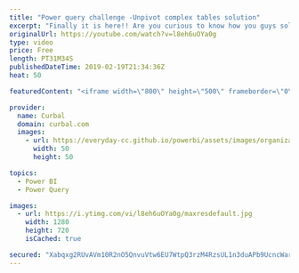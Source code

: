 ```yaml
---
title: "Power query challenge -Unpivot complex tables solution"
excerpt: "Finally it is here!! Are you curious to know how you guys solved the challenge, then grab a cup of ☕ , sit down and enjoy some M magic.  #powerbi #powerquery #curbal #challenge   If you want to check the solutions in detail, you will find all solution files in my github page here: https://github.com/ruthpozuelo/PQ-Challenge-unpivot"
originalUrl: https://youtube.com/watch?v=l8eh6uOYa0g
type: video
price: Free
length: PT31M34S
publishedDateTime: 2019-02-19T21:34:36Z
heat: 50

featuredContent: "<iframe width=\"800\" height=\"500\" frameborder=\"0\" src=\"https://www.youtube.com/embed/l8eh6uOYa0g\" allow=\"accelerometer; autoplay; encrypted-media; gyroscope; picture-in-picture\" allowfullscreen></iframe>"

provider:
  name: Curbal
  domain: curbal.com
  images:
    - url: https://everyday-cc.github.io/powerbi/assets/images/organizations/curbal.com-50x50.jpg
      width: 50
      height: 50

topics:
  - Power BI
  - Power Query

images:
  - url: https://i.ytimg.com/vi/l8eh6uOYa0g/maxresdefault.jpg
    width: 1280
    height: 720
    isCached: true

secured: "Xabqxg2RUvAVm10R2nO5QnvuVtw6EU7WtpQ3rzM4RzsUL1n3duAPb9UcncWar7TaCco7kbrJh7KwwULklR2bC65gSxRP/ZYaF/kFUNy85dy3y5C5elckUDwnLZZ/ruGSxS3ybAlPFpsNt5cgSptwcpwVEA7nfaVWwS2TMyRMZgh6UbBPdzQDka7x57Ipanx3mlJ8n9PTHRhnuvmPVL4fUyQRDsIioFWOBRg35XB71ORYbrJDQmVCRlV5zeSKxKZWhDDx+5KWmoByXRX1qhylegtutuTFEgvsPs02+ZqCLlnZ3katoN8rvMkDN/ZP45axtTTirWXmmy8YHVs/S6RaL/l7qhkp/7HueEJA/hYwhqX9yoAim3bQC5gOUqWTdk8PBsaNXcsg1/wsUtKUhdV/p/C3GGWLazGDIt94IuQ4k1o=;1ooWnVLCFxKmHymNkUkvew=="
---
```


